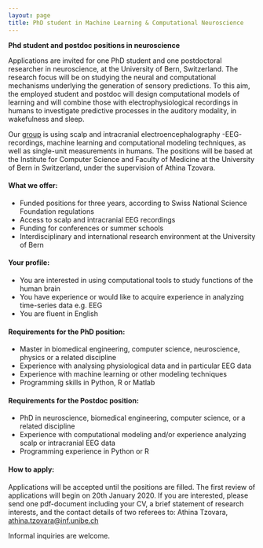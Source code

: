 ```yaml
---
layout: page
title: PhD student in Machine Learning & Computational Neuroscience
---
```


**Phd student and postdoc positions in neuroscience**

Applications are invited for one PhD student and one postdoctoral researcher in neuroscience, at the University of Bern, Switzerland. The research focus will be on studying the neural and computational mechanisms underlying the generation of sensory predictions. To this aim, the employed student and postdoc will design computational models of learning and will combine those with electrophysiological recordings in humans to investigate predictive processes in the auditory modality, in wakefulness and sleep.

Our [group](https://www.inf.unibe.ch/about_us/team/cognitive_computational_neuroscience_ccn/index_eng.html) is using scalp and intracranial electroencephalography -EEG- recordings, machine learning and computational modeling techniques, as well as single-unit measurements in humans. The positions will be based at the Institute for Computer Science and Faculty of Medicine at the University of Bern in Switzerland, under the supervision of Athina Tzovara.

#### What we offer:

* Funded positions for three years, according to Swiss National Science Foundation regulations
* Access to scalp and intracranial EEG recordings
* Funding for conferences or summer schools
* Interdisciplinary and international research environment at the University of Bern

#### Your profile:

*	You are interested in using computational tools to study functions of the human brain
*	You have experience or would like to acquire experience in analyzing time-series data e.g. EEG
*	You are fluent in English

#### Requirements for the PhD position:

* Master in biomedical engineering, computer science, neuroscience, physics or a related discipline
* Experience with analysing physiological data and in particular EEG data
* Experience with machine learning or other modeling techniques
* Programming skills in Python, R or Matlab

#### Requirements for the Postdoc position:

* PhD in neuroscience, biomedical engineering, computer science, or a related discipline
* Experience with computational modeling and/or experience analyzing scalp or intracranial EEG data
* Programming experience in Python or R

#### How to apply:

Applications will be accepted until the positions are filled. The first review of applications will begin on 20th January 2020. If you are interested, please send one pdf-document including your CV, a brief statement of research interests, and the contact details of two referees to:
Athina Tzovara, athina.tzovara@inf.unibe.ch 

Informal inquiries are welcome.
